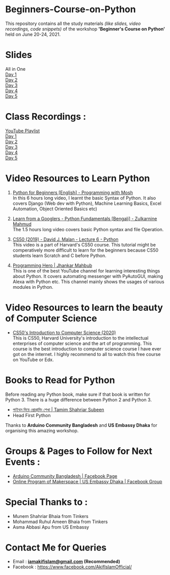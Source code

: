 # Beginners-Course-on-Python
This repository contains all the study materials *(like slides, video recordings, code snippets)* of the workshop **'Beginner's Course on Python'** held on June 20-24, 2021.


# Slides
All in One <br>
[Day 1](https://docs.google.com/presentation/d/1CRlt7Nr9dO_jQKeSDlGTTuV2b5xb0NeD0at7Ci6OqeU/edit?usp=sharing) <br>
[Day 2](https://docs.google.com/presentation/d/1dFKA9Ti3EvPIw4VeREGRc5H0QuCVmBdX081h9omSTGo/edit?usp=sharing) <br>
[Day 3](https://docs.google.com/presentation/d/16AynbCqnU4TAnnklpZ4RBdtTYO3NkQqP3aB0nGIAR-M/edit?usp=sharing) <br>
[Day 4](https://docs.google.com/presentation/d/1qTZiEUp9JoDxkpn3JFbqMnxDPFlZYE1RujbSBsvJqUM/edit?usp=sharing) <br>
[Day 5](https://docs.google.com/presentation/d/1M9ygsB5AHgpirl3BfNJ8FakF_QM1dv-dEdyJ8qSOfwM/edit?usp=sharing) <br>

# Class Recordings :
[YouTube Playlist](https://www.youtube.com/playlist?list=PLIjGmNoXlc22Te-eGx9NN3xXG1uTv6DiC) <br>
[Day 1](https://youtu.be/F2YSYZ0L5yk) <br>
[Day 2](https://youtu.be/jQCNTi5ytxw) <br>
[Day 3](https://youtu.be/PzQhJaD0T_0) <br>
[Day 4](https://youtu.be/PzQhJaD0T_0) <br>
[Day 5](https://youtu.be/EBU9l23m1wA) <br>

# Video Resources to Learn Python
 1. [Python for Beginners [English] - Programming with Mosh](https://youtu.be/_uQrJ0TkZlc) <br>
    In this 6 hours long video, I learnt the basic Syntax of Python. It also covers Django (Web dev with Python), Machine Learning Basics, Excel Automation, Object Oriented Basics etc)

2. [Learn from a Googlers - Python Fundamentals [Bengali] - Zulkarnine Mahmud](https://youtu.be/Z6JjqHxT6oM) <br>
    The 1.5 hours long video covers basic Python syntax and file Operation.

3. [CS50 (2019) - David J. Malan - Lecture 6 - Python](https://youtu.be/fL308_-Kbt0)<br>
    This video is a part of Harvard's CS50 course. This tutorial might be comperatively more difficult to learn for the beginners because CS50 students learn Scratch and C before Python.
4. [Programming Hero | Jhankar Mahbub](https://www.youtube.com/c/ProgrammingHero/videos)<br>
This is one of the best YouTube channel for learning interesting things about Python. It covers automating messenger with PyAutoGUI, making Alexa with Python etc. This channel mainly shows the usages of various modules in Python.

# Video Resources to learn the beauty of Computer Science
- [CS50's Introduction to Computer Science (2020)](https://www.youtube.com/watch?v=YoXxevp1WRQ&list=PLhQjrBD2T382_R182iC2gNZI9HzWFMC_8&ab_channel=CS50) <br>
This is CS50, Harvard University's introduction to the intellectual enterprises of computer science and the art of programming. This course is the best introduction to computer science course I have ever got on the internet. I highly recommend to all to watch this free course on YouTube or Edx.

# Books to Read for Python
Before reading any Python book, make sure if that book is written for Python 3. There is a huge difference between Python 2 and Python 3. 
- [পাইথন দিয়ে প্রোগ্রামিং শেখা | Tamim Shahriar Subeen](https://www.rokomari.com/book/143309/python-diye-programing-shekha) <br>
 - Head First Python


 
Thanks to **Arduino Community Bangladesh** and **US Embassy Dhaka** for organising this amazing workshop.


# Groups & Pages to Follow for Next Events :
- [Arduino Community Bangladesh | Facebook Page](https://www.facebook.com/ArduBD) <br>
- [Online Program of Makerspace | US Embassy Dhaka | Facebook Group](https://www.facebook.com/groups/245395799880682) <br>

# Special Thanks to :
 - Munem Shahriar Bhaia from Tinkers
 - Mohammad Ruhul Ameen Bhaia from Tinkers
 - Asma Abbasi Apu from US Embassy

# Contact Me for Queries
 - Email : **iamakifislam@gmail.com (Recommended)**
 - Facebook : https://www.facebook.com/AkifIslamOfficial/

